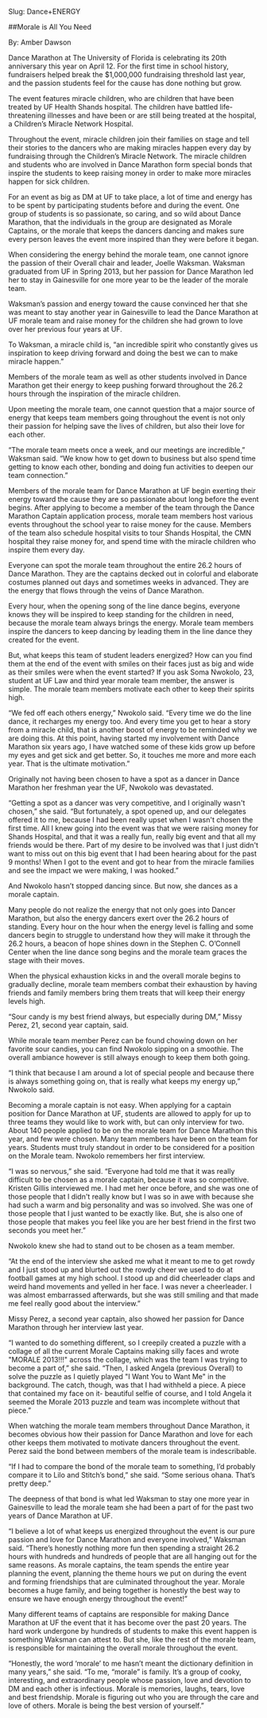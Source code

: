 Slug: Dance+ENERGY

##Morale is All You Need

By: Amber Dawson
	
Dance Marathon at The University of Florida is celebrating its 20th anniversary this year on April 12. For the first time in school history, fundraisers helped break the $1,000,000 fundraising threshold last year, and the passion students feel for the cause has done nothing but grow.  
		
The event features miracle children, who are children that have been treated by UF Health Shands hospital. The children have battled life-threatening illnesses and have been or are still being treated at the hospital, a Children’s Miracle Network Hospital. 

Throughout the event, miracle children join their families on stage and tell their stories to the dancers who are making miracles happen every day by fundraising through the Children’s Miracle Network. The miracle children and students who are involved in Dance Marathon form special bonds that inspire the students to keep raising money in order to make more miracles happen for sick children. 
		
For an event as big as DM at UF to take place, a lot of time and energy has to be spent by participating students before and during the event. One group of students is so passionate, so caring, and so wild about Dance Marathon, that the individuals in the group are designated as Morale Captains, or the morale that keeps the dancers dancing and makes sure every person leaves the event more inspired than they were before it began. 

When considering the energy behind the morale team, one cannot ignore the passion of their Overall chair and leader, Joelle Waksman. Waksman graduated from UF in Spring 2013, but her passion for Dance Marathon led her to stay in Gainesville for one more year to be the leader of the morale team. 
		
Waksman’s passion and energy toward the cause convinced her that she was meant to stay another year in Gainesville to lead the Dance Marathon at UF morale team and raise money for the children she had grown to love over her previous four years at UF. 
		
To Waksman, a miracle child is, “an incredible spirit who constantly gives us inspiration to keep driving forward and doing the best we can to make miracle happen.”

Members of the morale team as well as other students involved in Dance Marathon get their energy to keep pushing forward throughout the 26.2 hours through the inspiration of the miracle children.  
		
Upon meeting the morale team, one cannot question that a major source of energy that keeps team members going throughout the event is not only their passion for helping save the lives of children, but also their love for each other. 
		
“The morale team meets once a week, and our meetings are incredible,” Waksman said. “We know how to get down to business but also spend time getting to know each other, bonding and doing fun activities to deepen our team connection.”
		
Members of the morale team for Dance Marathon at UF begin exerting their energy toward the cause they are so passionate about long before the event begins. After applying to become a member of the team through the Dance Marathon Captain application process, morale team members host various events throughout the school year to raise money for the cause. 	Members of the team also schedule hospital visits to tour Shands Hospital, the CMN hospital they raise money for, and spend time with the miracle children who inspire them every day. 
	
Everyone can spot the morale team throughout the entire 26.2 hours of Dance Marathon. They are the captains decked out in colorful and elaborate costumes planned out days and sometimes weeks in advanced. They are the energy that flows through the veins of Dance Marathon. 
		
Every hour, when the opening song of the line dance begins, everyone knows they will be inspired to keep standing for the children in need, because the morale team always brings the energy. Morale team members inspire the dancers to keep dancing by leading them in the line dance they created for the event. 
		
But, what keeps this team of student leaders energized? How can you find them at the end of the event with smiles on their faces just as big and wide as their smiles were when the event started? If you ask Soma Nwokolo, 23, student at UF Law and third year morale team member, the answer is simple. The morale team members motivate each other to keep their spirits high.  
		
“We fed off each others energy,” Nwokolo said. “Every time we do the line dance, it recharges my energy too. And every time you get to hear a story from a miracle child, that is another boost of energy to be reminded why we are doing this. At this point, having started my involvement with Dance Marathon six years ago, I have watched some of these kids grow up before my eyes and get sick and get better. So, it touches me more and more each year. That is the ultimate motivation.”
		
Originally not having been chosen to have a spot as a dancer in Dance Marathon her freshman year the UF, Nwokolo was devastated. 
		
“Getting a spot as a dancer was very competitive, and I originally wasn't chosen,” she said. “But fortunately, a spot opened up, and our delegates offered it to me, because I had been really upset when I wasn't chosen the first time. All I knew going into the event was that we were raising money for Shands Hospital, and that it was a really fun, really big event and that all my friends would be there. Part of my desire to be involved was that I just didn't want to miss out on this big event that I had been hearing about for the past 9 months! When I got to the event and got to hear from the miracle families and see the impact we were making, I was hooked.” 
		
And Nwokolo hasn’t stopped dancing since. But now, she dances as a morale captain. 
		
Many people do not realize the energy that not only goes into Dancer Marathon, but also the energy dancers exert over the 26.2 hours of standing. Every hour on the hour when the energy level is falling and some dancers begin to struggle to understand how they will make it through the 26.2 hours, a beacon of hope shines down in the Stephen C. O’Connell Center when the line dance song begins and the morale team graces the stage with their moves.
		
When the physical exhaustion kicks in and the overall morale begins to gradually decline, morale team members combat their exhaustion by having friends and family members bring them treats that will keep their energy levels high. 
		
“Sour candy is my best friend always, but especially during DM,” Missy Perez, 21, second year captain, said. 
	 	
While morale team member Perez can be found chowing down on her favorite sour candies, you can find Nwokolo sipping on a smoothie. The overall ambiance however is still always enough to keep them both going. 
		
“I think that because I am around a lot of special people and because there is always something going on, that is really what keeps my energy up,” Nwokolo said. 
		
Becoming a morale captain is not easy. When applying for a captain position for Dance Marathon at UF, students are allowed to apply for up to three teams they would like to work with, but can only interview for two. About 140 people applied to be on the morale team for Dance Marathon this year, and few were chosen. Many team members have been on the team for years. Students must truly standout in order to be considered for a position on the Morale team. Nwokolo remembers her first interview. 
		
“I was so nervous,” she said. “Everyone had told me that it was really difficult to be chosen as a morale captain, because it was so competitive. Kristen Gillis interviewed me. I had met her once before, and she was one of those people that I didn't really know but I was so in awe with because she had such a warm and big personality and was so involved. She was one of those people that I just wanted to be exactly like. But, she is also one of those people that makes you feel like you are her best friend in the first two seconds you meet her.”
		
Nwokolo knew she had to stand out to be chosen as a team member. 
		
“At the end of the interview she asked me what it meant to me to get rowdy and I just stood up and blurted out the rowdy cheer we used to do at football games at my high school. I stood up and did cheerleader claps and weird hand movements and yelled in her face. I was never a cheerleader. I was almost embarrassed afterwards, but she was still smiling and that made me feel really good about the interview.”
		
Missy Perez, a second year captain, also showed her passion for Dance Marathon through her interview last year. 
		
“I wanted to do something different, so I creepily created a puzzle with a collage of all the current Morale Captains making silly faces and wrote "MORALE 2013!!!" across the collage, which was the team I was trying to become a part of,” she said. “Then, I asked Angela (previous Overall) to solve the puzzle as I quietly played "I Want You to Want Me" in the background. The catch, though, was that I had withheld a piece. A piece that contained my face on it- beautiful selfie of course, and I told Angela it seemed the Morale 2013 puzzle and team was incomplete without that piece.”
		
When watching the morale team members throughout Dance Marathon, it becomes obvious how their passion for Dance Marathon and love for each other keeps them motivated to motivate dancers throughout the event.
		Perez said the bond between members of the morale team is indescribable. 
		
“If I had to compare the bond of the morale team to something, I’d probably compare it to Lilo and Stitch’s bond,” she said. “Some serious ohana. That’s pretty deep.” 
		
The deepness of that bond is what led Waksman to stay one more year in Gainesville to lead the morale team she had been a part of for the past two years of Dance Marathon at UF. 
		
“I believe a lot of what keeps us energized throughout the event is our pure passion and love for Dance Marathon and everyone involved,” Waksman said. “There’s honestly nothing more fun then spending a straight 26.2 hours with hundreds and hundreds of people that are all hanging out for the same reasons. As morale captains, the team spends the entire year planning the event, planning the theme hours we put on during the event and forming friendships that are culminated throughout the year. Morale becomes a huge family, and being together is honestly the best way to ensure we have enough energy throughout the event!”
		
Many different teams of captains are responsible for making Dance Marathon at UF the event that it has become over the past 20 years. The hard work undergone by hundreds of students to make this event happen is something Waksman can attest to. But she, like the rest of the morale team, is responsible for maintaining the overall morale throughout the event. 
		
“Honestly, the word ‘morale’ to me hasn’t meant the dictionary definition in many years,” she said. “To me, “morale” is family. It’s a group of cooky, interesting, and extraordinary people whose passion, love and devotion to DM and each other is infectious. Morale is memories, laughs, tears, love and best friendship. Morale is figuring out who you are through the care and love of others. Morale is being the best version of yourself.” 
